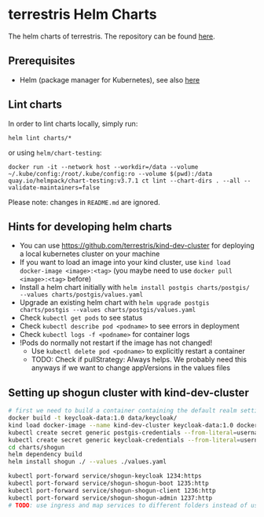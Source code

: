 # terrestris Helm Charts

The helm charts of terrestris. The repository can be found [here](https://terrestris.github.io/helm-charts/).

## Prerequisites
* Helm (package manager for Kubernetes), see also [here](https://helm.sh/)

## Lint charts
In order to lint charts locally, simply run:
```shell
helm lint charts/*
```
or using `helm/chart-testing`:
```shell
docker run -it --network host --workdir=/data --volume ~/.kube/config:/root/.kube/config:ro --volume $(pwd):/data quay.io/helmpack/chart-testing:v3.7.1 ct lint --chart-dirs . --all --validate-maintainers=false
```
Please note: changes in `README.md` are ignored.

## Hints for developing helm charts
* You can use https://github.com/terrestris/kind-dev-cluster for deploying a local kubernetes cluster on your machine
* If you want to load an image into your kind cluster, use `kind load docker-image <image>:<tag>` (you maybe need to use `docker pull <image>:<tag>` before)
* Install a helm chart initially with `helm install postgis charts/postgis/ --values charts/postgis/values.yaml`
* Upgrade an existing helm chart with `helm upgrade postgis charts/postgis --values charts/postgis/values.yaml`
* Check `kubectl get pods` to see status
* Check `kubectl describe pod <podname>` to see errors in deployment
* Check `kubectl logs -f <podname>` for container logs
* !Pods do normally not restart if the image has not changed!
  * Use `kubectl delete pod <podname>` to explicitly restart a container
  * TODO: Check if pullStrategy: Always helps. We probably need this anyways if we want to change appVersions in the values files

## Setting up shogun cluster with kind-dev-cluster
```bash
# first we need to build a container containing the default realm settings
docker build -t keycloak-data:1.0 data/keycloak/
kind load docker-image --name kind-dev-cluster keycloak-data:1.0 docker.terrestris.de/postgis/postgis:15-3.3-alpine docker-public.terrestris.de/terrestris/shogun-admin:11.4.0 docker-public.terrestris.de/shogun/shogun-boot:18.0.0 docker-public.terrestris.de/terrestris/shogun-gis-client:6.9.0
kubectl create secret generic postgis-credentials --from-literal=username=postgres --from-literal=password=postgres
kubectl create secret generic keycloak-credentials --from-literal=username=admin --from-literal=password=admin
cd charts/shogun
helm dependency build
helm install shogun ./ --values ./values.yaml

kubectl port-forward service/shogun-keycloak 1234:https
kubectl port-forward service/shogun-shogun-boot 1235:http
kubectl port-forward service/shogun-shogun-client 1236:http
kubectl port-forward service/shogun-shogun-admin 1237:http
# TODO: use ingress and map services to different folders instead of using port-forwardings
```
